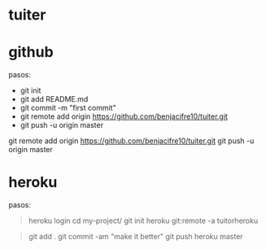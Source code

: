 # tuiter

# github
pasos:
- git init
- git add README.md
- git commit -m "first commit"
- git remote add origin https://github.com/benjacifre10/tuiter.git
- git push -u origin master

git remote add origin https://github.com/benjacifre10/tuiter.git
git push -u origin master

# heroku
pasos:
> heroku login
> cd my-project/
> git init
> heroku git:remote -a tuitorheroku

> git add .
> git commit -am "make it better"
> git push heroku master
